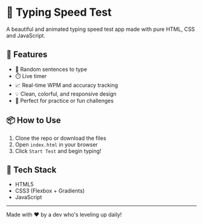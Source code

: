 # 🚀 Typing Speed Test

A beautiful and animated typing speed test app made with pure HTML, CSS and JavaScript.

## 🌟 Features

- 🧠 Random sentences to type
- ⏱️ Live timer
- 📈 Real-time WPM and accuracy tracking
- 💡 Clean, colorful, and responsive design
- 🎯 Perfect for practice or fun challenges


## 📦 How to Use

1. Clone the repo or download the files
2. Open `index.html` in your browser
3. Click `Start Test` and begin typing!

## 🔧 Tech Stack

- HTML5
- CSS3 (Flexbox + Gradients)
- JavaScript

---

Made with ❤️ by a dev who's leveling up daily!
